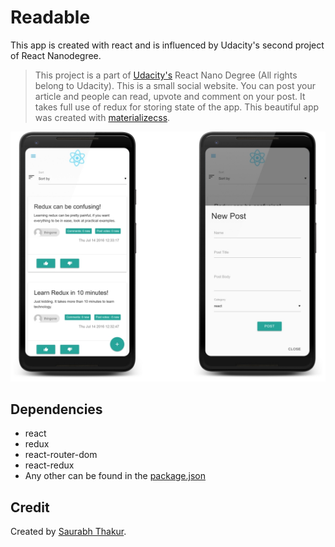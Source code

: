 # Readable

This app is created with react and is influenced by Udacity's second project of React Nanodegree.

>This project is a part of [Udacity's](https://github.com/udacity) React Nano Degree (All rights belong to Udacity). This is a small social website. You can post your article and people can read, upvote and comment on your post. It takes full use of redux for storing state of the app. This beautiful app was created with [materializecss](https://materializecss.com).

![Image mockup](./ReduxApp.png)

## Dependencies

* react
* redux
* react-router-dom
* react-redux
* Any other can be found in the [package.json](package.json)

## Credit

Created by [Saurabh Thakur](http://github.com/thakursaurabh1998).